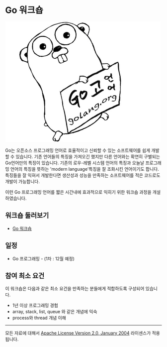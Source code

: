 # Go 워크숍

![](img/gopher_kr.jpg)

Go는 오픈소스 프로그래밍 언어로 효율적이고 신뢰할 수 있는 소프트웨어를 쉽게 개발할 수 있습니다.
기존 언어들의 특징을 가져오긴 했지만 다른 언어와는 확연히 구별되는 Go언어만의 특징이 있습니다.
기존의 로우-레벨 시스템 언어의 특징과 오늘날 프로그래밍 언어의 특징을 뜻하는 'modern language'특징을 잘 조화시킨 언어이기도 합니다.
특징들을 잘 익혀서 개발한다면 생산성과 성능을 만족하는 소프트웨어를 적은 코드로도 개발이 가능합니다. 

이런 Go 프로그래밍 언어를 짧은 시간내에 효과적으로 익히기 위한 워크숍 과정을 개설하였습니다.

## 워크숍 둘러보기
 * [Go 워크숍](courses/README.md)

## 일정
 * Go 프로그래밍 - (1차 : 12월 예정)

## 참여 최소 요건
이 워크숍은 다음과 같은 최소 요건을 만족하는 분들에게 적합하도록 구성되어 있습니다.

 * 1년 이상 프로그래밍 경험
 * array, stack, list, queue 와 같은 개념에 익숙
 * process와 thread 개념 이해

___
모든 자료에 대해서 [Apache License Version 2.0, January 2004](http://www.apache.org/licenses/LICENSE-2.0) 라이센스가 적용됩니다.
